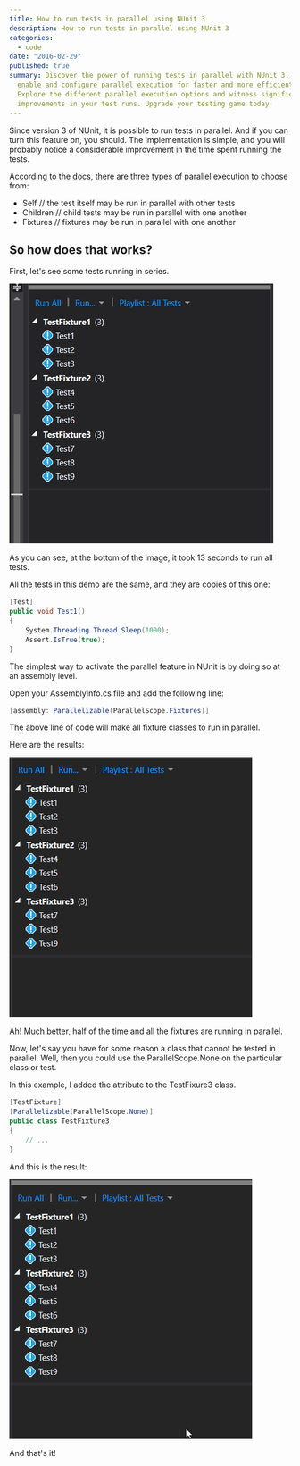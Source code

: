 ```yaml
---
title: How to run tests in parallel using NUnit 3
description: How to run tests in parallel using NUnit 3
categories:
  - code
date: "2016-02-29"
published: true
summary: Discover the power of running tests in parallel with NUnit 3. Learn how to
  enable and configure parallel execution for faster and more efficient testing.
  Explore the different parallel execution options and witness significant time
  improvements in your test runs. Upgrade your testing game today!
---
```


Since version 3 of NUnit, it is possible to run tests in parallel. And if you
can turn this feature on, you should. The implementation is simple, and you will
probably notice a considerable improvement in the time spent running the tests.

[According to the docs](https://github.com/nunit/docs/wiki/Parallelizable-Attribute),
there are three types of parallel execution to choose from:

- Self // the test itself may be run in parallel with other tests
- Children // child tests may be run in parallel with one another
- Fixtures // fixtures may be run in parallel with one another

## So how does that works?

First, let's see some tests running in series.

![Tests in serie](./tests-in-serie.png)

As you can see, at the bottom of the image, it took 13 seconds to run all tests.

All the tests in this demo are the same, and they are copies of this one:

```csharp
[Test]
public void Test1()
{
    System.Threading.Thread.Sleep(1000);
    Assert.IsTrue(true);
}
```

The simplest way to activate the parallel feature in NUnit is by doing so at an
assembly level.

Open your AssemblyInfo.cs file and add the following line:

```csharp
[assembly: Parallelizable(ParallelScope.Fixtures)]
```

The above line of code will make all fixture classes to run in parallel.

Here are the results:

![Tests in parallel](./tests-in-parallel.png)

[Ah! Much better](http://www.wavsource.com/snds_2016-02-14_1408938504723674/video_games/duke/better.wav),
half of the time and all the fixtures are running in parallel.

Now, let's say you have for some reason a class that cannot be tested in
parallel. Well, then you could use the ParallelScope.None on the particular
class or test.

In this example, I added the attribute to the TestFixure3 class.

```csharp
[TestFixture]
[Parallelizable(ParallelScope.None)]
public class TestFixture3
{
    // ...
}
```

And this is the result:

![With none](./with-none.png)

And that's it!
